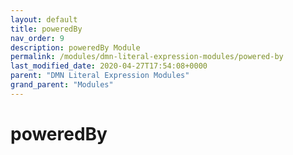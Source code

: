 ```yaml
---
layout: default
title: poweredBy 
nav_order: 9
description: poweredBy Module
permalink: /modules/dmn-literal-expression-modules/powered-by
last_modified_date: 2020-04-27T17:54:08+0000
parent: "DMN Literal Expression Modules"
grand_parent: "Modules"
---
```


# poweredBy
